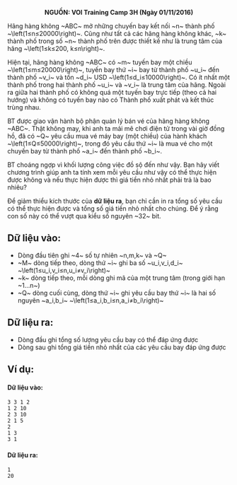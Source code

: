 **<center>NGUỒN: VOI Training Camp 3H (Ngày 01/11/2016)</center>**

Hãng hàng không ~ABC~ mở những chuyến bay kết nối ~n~ thành phố ~\left(1≤n≤20000\right)~. Cũng như tất cả các hãng hàng không khác, ~k~ thành phố trong số ~n~ thành phố trên được thiết kế như là trung tâm của hãng ~\left(1≤k≤200, k≤n\right)~.

Hiện tại, hãng hàng không ~ABC~ có ~m~ tuyến bay một chiều ~\left(1≤m≤20000\right)~, tuyến bay thứ ~i~ bay từ thành phố ~u_i~ đến thành phố ~v_i~ và tốn ~d_i~ USD ~\left(1≤d_i≤10000\right)~. Có ít nhất một thành phố trong hai thành phố ~u_i~ và ~v_i~ là trung tâm của hãng. Ngoài ra giữa hai thành phố có không quá một tuyến bay trực tiếp (theo cả hai hướng) và không có tuyến bay nào có Thành phố xuất phát và kết thúc trùng nhau.

BT được giao vận hành bộ phận quản lý bán vé của hãng hàng không ~ABC~. Thật không may,  khi anh ta mải mê chơi điện tử trong vài giờ đồng hồ, đã có ~Q~ yêu cầu mua vé máy bay (một chiều) của hành khách ~\left(1≤Q≤50000\right)~, trong đó yêu cầu thứ ~i~ là mua vé cho một chuyến bay từ thành phố ~a_i~ đến thành phố ~b_i~.

BT choáng ngợp vì khối lượng công việc đồ sộ đến như vậy. Bạn hãy viết chương trình giúp anh ta tính xem mỗi yêu cầu như vậy có thể thực hiện được không và nếu thực hiện được thì giá tiền nhỏ nhất phải trả là bao nhiêu?

Để giảm thiểu kích thước của **dữ liệu ra**, bạn chỉ cần in ra tổng số yêu cầu có thể thực hiện được và tổng số giá tiền nhỏ nhất cho chúng. Để ý rằng con số này có thể vượt qua kiểu số nguyên ~32~ bit.

## Dữ liệu vào:
- Dòng đầu tiên ghi ~4~ số tự nhiên ~n,m,k~ và ~Q~
- ~M~ dòng tiếp theo, dòng thứ ~i~ ghi ba số ~u_i,v_i,d_i~ ~\left(1≤u_i,v_i≤n,u_i≠v_i\right)~
- ~k~ dòng tiếp theo, mỗi dòng ghi mã của một trung tâm (trong giới hạn ~1...n~)
- ~Q~ dòng cuối cùng, dòng thứ ~i~ ghi yêu cầu bay thứ ~i~ là hai số nguyên ~a_i,b_i~ ~\left(1≤a_i,b_i≤n,a_i≠b_i\right)~

## Dữ liệu ra:
- Dòng đầu ghi tổng số lượng yêu cầu bay có thể đáp ứng được
- Dòng sau ghi tổng giá tiền nhỏ nhất của các yêu cầu bay đáp ứng được

## Ví dụ: 
#### Dữ liệu vào:
```
3 3 1 2
1 2 10
2 3 10
2 1 5
2
1 3
3 1
```

#### Dữ liệu ra:
```
1
20
```
